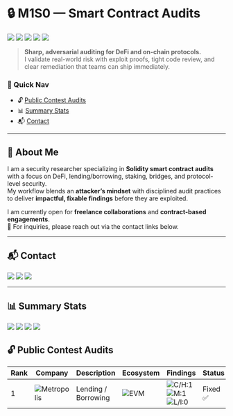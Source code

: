 # 🔒 M1S0 — Smart Contract Audits

<p>
  <img src="https://img.shields.io/badge/Focus-Smart%20Contracts-blueviolet?style=flat-square" />
  <img src="https://img.shields.io/badge/Ecosystem-Solidity%20%7C%20EVM%20%7C%20Ethereum%20%7C%20Polygon%20%7C%20BSC-10b981?style=flat-square" />
  <img src="https://img.shields.io/badge/Freelance-Open-brightgreen?style=flat-square" />
  <img src="https://img.shields.io/badge/Method-Exploit%20POCs%20%7C%20Code%20Review%20%7C%20Threat%20Modeling-0ea5e9?style=flat-square" />
  <img src="https://img.shields.io/badge/Last%20Updated-2025--09--05-334155?style=flat-square" />
</p>

> **Sharp, adversarial auditing for DeFi and on-chain protocols.**  
> I validate real-world risk with exploit proofs, tight code review, and clear remediation that teams can ship immediately.

### 🔗 Quick Nav
- 🔓 [Public Contest Audits](#-public-contest-audits)
- 📊 [Summary Stats](#-summary-stats)
- 📬 [Contact](#-contact)

---
## 🧠 About Me  

I am a security researcher specializing in **Solidity smart contract audits** with a focus on DeFi, lending/borrowing, staking, bridges, and protocol-level security.  
My workflow blends an **attacker’s mindset** with disciplined audit practices to deliver **impactful, fixable findings** before they are exploited.  

I am currently open for **freelance collaborations** and **contract-based engagements**.  
📩 For inquiries, please reach out via the contact links below.  


---


## 📬 Contact
<p>
  <a href="https://x.com/UnknownMnz"><img src="https://img.shields.io/badge/Twitter-@M1S0-1DA1F2?style=flat-square&logo=x" /></a>
  <a href="https://www.linkedin.com/in/m1s0/"><img src="https://img.shields.io/badge/LinkedIn-M1S0-0A66C2?style=flat-square&logo=linkedin&logoColor=white" /></a>
  <a href="https://bugcrowd.com/M1S0"><img src="https://img.shields.io/badge/Bugcrowd-Profile-FF5500?style=flat-square&logo=bugcrowd&logoColor=white" /></a>
</p>

---

## 📊 Summary Stats
<!-- Update these numbers as you go -->
<p>
  <img src="https://img.shields.io/badge/Reports-1-blue?style=flat-square" />
  <img src="https://img.shields.io/badge/Public%20Contests-1-0ea5e9?style=flat-square" />
  <img src="https://img.shields.io/badge/Private%20Audits-0-64748b?style=flat-square" />
  <img src="https://img.shields.io/badge/Critical%2FHigh-1-red?style=flat-square" />
</p>


## 🔓 Public Contest Audits

| Rank | Company | Description | Ecosystem | Findings | Status | Report |
| ---- | -------- | ----------- | --------- | -------- | ------ | ------|
| 1 | ![Metropolis](./assets/logos/metropolis.png) | Lending / Borrowing | ![EVM](./assets/chains/evm.svg) | ![C/H:1](https://img.shields.io/badge/C/H-1-red) ![M:1](https://img.shields.io/badge/M-1-orange) ![L/I:0](https://img.shields.io/badge/L/I-0-gray) | Fixed ✅ | [View Report](./reports/Metropolis.pdf) |

